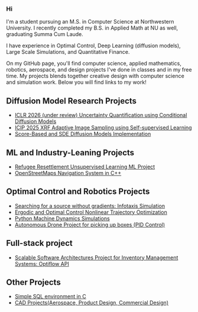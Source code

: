 ### Hi

I'm a student pursuing an M.S. in Computer Science at Northwestern University. I recently completed my B.S. in Applied Math at NU as well, graduating Summa Cum Laude. 

I have experience in Optimal Control, Deep Learning (diffusion models), Large Scale Simulations, and Quantitative Finance. 

On my GitHub page, you'll find computer science, applied mathematics, robotics, aerospace, and design projects I've done in classes and in my free time. My projects blends together creative design with computer science and simulation work. Below you will find links to my work!

##  Diffusion Model Research Projects
- [ICLR 2026 (under review) Uncertainty Quantification using Conditional Diffusion Models](https://github.com/oscardepp/diffmodelsUQ)
- [ICIP 2025 XRF Adaptive Image Sampling using Self-supervised Learning](https://github.com/oscardepp/icip2025)
- [Score-Based and SDE Diffusion Models Implementation](https://github.com/oscardepp/diffmodelsimplementations)

## ML and Industry-Leaning Projects
- [Refugee Resettlement Unsupervised Learning ML Project](https://github.com/oscardepp/refugeeresettlement/)
- [OpenStreetMaps Navigation System in C++](https://github.com/oscardepp/OSM-Navigation)

## Optimal Control and Robotics Projects
- [Searching for a source without gradients: Infotaxis Simulation](https://github.com/oscardepp/infotaxis_sim)
- [Ergodic and Optimal Control Nonlinear Trajectory Optimization](https://github.com/oscardepp/ilqrergodiccontrol)
- [Python Machine Dynamics Simulations](https://github.com/oscardepp/Machine-Dynamics-Simulation)
- [Autonomous Drone Project for picking up boxes (PID Control)](https://github.com/oscardepp/autonomousdrone)

## Full-stack project
- [Scalable Software Architectures Project for Inventory Management Systems: Optiflow API](https://github.com/oscardepp/optiflow)

## Other Projects
- [Simple SQL environment in C](https://github.com/oscardepp/SimpleSQL)
- [CAD Projects(Aerospace, Product Design, Commercial Design)](https://github.com/oscardepp/CADProjects)



<!--
**oscardepp/oscardepp** is a ✨ _special_ ✨ repository because its `README.md` (this file) appears on your GitHub profile.

Here are some ideas to get you started:

- 🔭 I’m currently working on ...
- 🌱 I’m currently learning ...
- 👯 I’m looking to collaborate on ...
- 🤔 I’m looking for help with ...
- 💬 Ask me about ...
- 📫 How to reach me: ...
- 😄 Pronouns: ...
- ⚡ Fun fact: ...
-->
